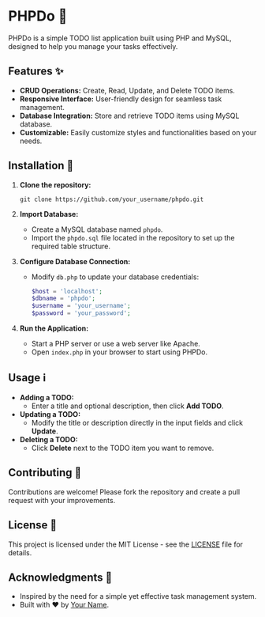# PHPDo 📝

PHPDo is a simple TODO list application built using PHP and MySQL, designed to help you manage your tasks effectively.

## Features ✨

- **CRUD Operations:** Create, Read, Update, and Delete TODO items.
- **Responsive Interface:** User-friendly design for seamless task management.
- **Database Integration:** Store and retrieve TODO items using MySQL database.
- **Customizable:** Easily customize styles and functionalities based on your needs.

## Installation 🚀

1. **Clone the repository:**
   ```
   git clone https://github.com/your_username/phpdo.git
   ```
2. **Import Database:**

   - Create a MySQL database named `phpdo`.
   - Import the `phpdo.sql` file located in the repository to set up the required table structure.

3. **Configure Database Connection:**
   - Modify `db.php` to update your database credentials:
     ```php
     $host = 'localhost';
     $dbname = 'phpdo';
     $username = 'your_username';
     $password = 'your_password';
     ```
4. **Run the Application:**
   - Start a PHP server or use a web server like Apache.
   - Open `index.php` in your browser to start using PHPDo.

## Usage ℹ️

- **Adding a TODO:**
  - Enter a title and optional description, then click **Add TODO**.
- **Updating a TODO:**
  - Modify the title or description directly in the input fields and click **Update**.
- **Deleting a TODO:**
  - Click **Delete** next to the TODO item you want to remove.

## Contributing 🤝

Contributions are welcome! Please fork the repository and create a pull request with your improvements.

## License 📄

This project is licensed under the MIT License - see the [LICENSE](LICENSE) file for details.

## Acknowledgments 🙏

- Inspired by the need for a simple yet effective task management system.
- Built with ❤️ by [Your Name](https://github.com/Asin-Junior-Honore).
